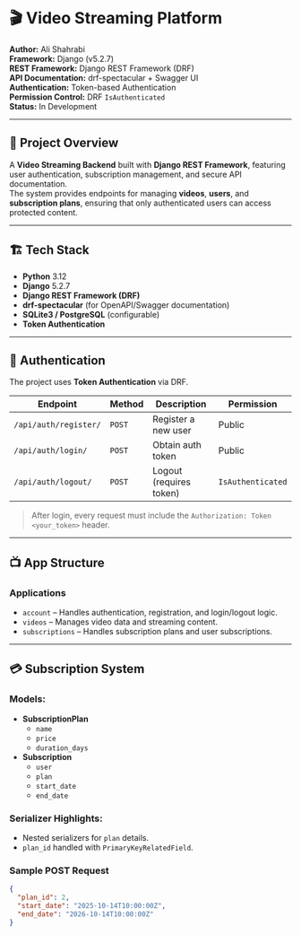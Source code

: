 # 🎬 Video Streaming Platform

**Author:** Ali Shahrabi  
**Framework:** Django (v5.2.7)  
**REST Framework:** Django REST Framework (DRF)  
**API Documentation:** drf-spectacular + Swagger UI  
**Authentication:** Token-based Authentication  
**Permission Control:** DRF `IsAuthenticated`  
**Status:** In Development  

---

## 📌 Project Overview

A **Video Streaming Backend** built with **Django REST Framework**, featuring user authentication, subscription management, and secure API documentation.  
The system provides endpoints for managing **videos**, **users**, and **subscription plans**, ensuring that only authenticated users can access protected content.

---

## 🏗️ Tech Stack

- **Python** 3.12  
- **Django** 5.2.7  
- **Django REST Framework (DRF)**  
- **drf-spectacular** (for OpenAPI/Swagger documentation)  
- **SQLite3 / PostgreSQL** (configurable)  
- **Token Authentication**

---

## 🔑 Authentication

The project uses **Token Authentication** via DRF.

| Endpoint | Method | Description | Permission |
|-----------|---------|-------------|-------------|
| `/api/auth/register/` | `POST` | Register a new user | Public |
| `/api/auth/login/` | `POST` | Obtain auth token | Public |
| `/api/auth/logout/` | `POST` | Logout (requires token) | `IsAuthenticated` |

> After login, every request must include the `Authorization: Token <your_token>` header.

---

## 📺 App Structure

### **Applications**
- `account` – Handles authentication, registration, and login/logout logic.
- `videos` – Manages video data and streaming content.
- `subscriptions` – Handles subscription plans and user subscriptions.

---

## 💳 Subscription System

### Models:
- **SubscriptionPlan**
  - `name`
  - `price`
  - `duration_days`
- **Subscription**
  - `user`
  - `plan`
  - `start_date`
  - `end_date`

### Serializer Highlights:
- Nested serializers for `plan` details.
- `plan_id` handled with `PrimaryKeyRelatedField`.

### Sample POST Request
```json
{
  "plan_id": 2,
  "start_date": "2025-10-14T10:00:00Z",
  "end_date": "2026-10-14T10:00:00Z"
}


